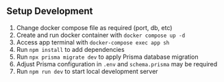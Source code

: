 ## Setup Development
1. Change docker compose file as required (port, db, etc)
2. Create and run docker container with `docker compose up -d`
3. Access app terminal with `docker-compose exec app sh`
4. Run `npm install` to add dependencies
5. Run `npx prisma migrate dev` to apply Prisma database migration
6. Adjust Prisma configuration in `.env` and `schema.prisma` may be required
7. Run `npm run dev` to start local development server

